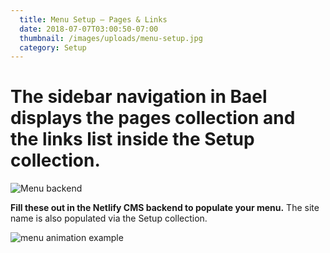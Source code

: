 ```yaml
---
  title: Menu Setup — Pages & Links
  date: 2018-07-07T03:00:50-07:00
  thumbnail: /images/uploads/menu-setup.jpg
  category: Setup
---
```


# The sidebar navigation in Bael displays the pages collection and the links list inside the Setup collection.

![Menu backend](/images/uploads/menubackend.png)

**Fill these out in the Netlify CMS backend to populate your menu.** The site name is also populated via the Setup collection.

![menu animation example](/images/uploads/menu-animation-cropped.gif)
